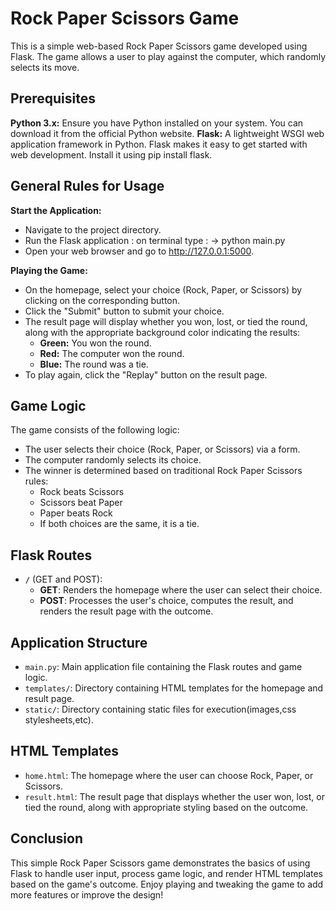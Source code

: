 # **Rock Paper Scissors Game**

This is a simple web-based Rock Paper Scissors game developed using Flask. The game allows a user to play against the computer, which randomly selects its move.

## Prerequisites

**Python 3.x:** Ensure you have Python installed on your system. You can download it from the official Python website.
**Flask:** A lightweight WSGI web application framework in Python. Flask makes it easy to get started with web development. Install it using pip install flask.

## General Rules for Usage

**Start the Application:**
- Navigate to the project directory.
- Run the Flask application :
                on terminal type : -> python main.py
- Open your web browser and go to http://127.0.0.1:5000.

**Playing the Game:**

- On the homepage, select your choice (Rock, Paper, or Scissors) by clicking on the corresponding button.
- Click the "Submit" button to submit your choice.
- The result page will display whether you won, lost, or tied the round, along with the appropriate background color indicating the results:
    - **Green:** You won the round.
    - **Red:** The computer won the round.
    - **Blue:** The round was a tie.
- To play again, click the "Replay" button on the result page.

## Game Logic

The game consists of the following logic:

- The user selects their choice (Rock, Paper, or Scissors) via a form.
- The computer randomly selects its choice.
- The winner is determined based on traditional Rock Paper Scissors rules:
  - Rock beats Scissors
  - Scissors beat Paper
  - Paper beats Rock
  - If both choices are the same, it is a tie.

## Flask Routes

- **`/`** (GET and POST): 
  - **GET**: Renders the homepage where the user can select their choice.
  - **POST**: Processes the user's choice, computes the result, and renders the result page with the outcome.

## Application Structure

- `main.py`: Main application file containing the Flask routes and game logic.
- `templates/`: Directory containing HTML templates for the homepage and result page.
- `static/`: Directory containing static files for execution(images,css stylesheets,etc).

## HTML Templates

- `home.html`: The homepage where the user can choose Rock, Paper, or Scissors.
- `result.html`: The result page that displays whether the user won, lost, or tied the round, along with appropriate styling based on the outcome.


## Conclusion

This simple Rock Paper Scissors game demonstrates the basics of using Flask to handle user input, process game logic, and render HTML templates based on the game's outcome. Enjoy playing and tweaking the game to add more features or improve the design!